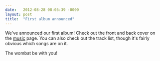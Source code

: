```yaml
---
date:   2012-08-28 08:05:39 -0000
layout: post
title:  "First album announced"
---
```

We've announced our first album! Check out the front and back cover on the [music](/music) page. You can also check out the track list, though it's fairly obvious which songs are on it.

The wombat be with you!
